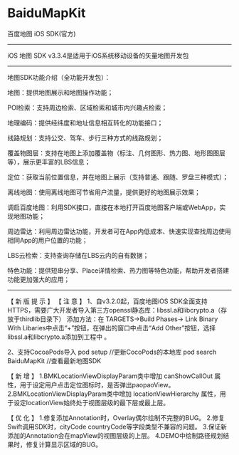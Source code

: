 # BaiduMapKit

百度地图 iOS SDK(官方)



--------------------------------------------------------------------------------------

iOS 地图 SDK v3.3.4是适用于iOS系统移动设备的矢量地图开发包

--------------------------------------------------------------------------------------

地图SDK功能介绍（全功能开发包）：

地图：提供地图展示和地图操作功能；

POI检索：支持周边检索、区域检索和城市内兴趣点检索；

地理编码：提供经纬度和地址信息相互转化的功能接口；

线路规划：支持公交、驾车、步行三种方式的线路规划；

覆盖物图层：支持在地图上添加覆盖物（标注、几何图形、热力图、地形图图层等），展示更丰富的LBS信息；

定位：获取当前位置信息，并在地图上展示（支持普通、跟随、罗盘三种模式）；

离线地图：使用离线地图可节省用户流量，提供更好的地图展示效果；

调启百度地图：利用SDK接口，直接在本地打开百度地图客户端或WebApp，实现地图功能；

周边雷达：利用周边雷达功能，开发者可在App内低成本、快速实现查找周边使用相同App的用户位置的功能；

LBS云检索：支持查询存储在LBS云内的自有数据；

特色功能：提供短串分享、Place详情检索、热力图等特色功能，帮助开发者搭建功能更加强大的应用；


--------------------------------------------------------------------------------------


【 新 版 提 示 】
【 注 意 】
1、自v3.2.0起，百度地图iOS SDK全面支持HTTPS，需要广大开发者导入第三方openssl静态库：libssl.a和libcrypto.a（存放于thirdlib目录下）
添加方法：在 TARGETS->Build Phases-> Link Binary With Libaries中点击“+”按钮，在弹出的窗口中点击“Add Other”按钮，选择libssl.a和libcrypto.a添加到工程中 。

2、支持CocoaPods导入
pod setup //更新CocoPods的本地库
pod search BaiduMapKit  //查看最新地图SDK

【 新 增 】
1.BMKLocationViewDisplayParam类中增加 canShowCallOut 属性，用于设定用户点击定位图标时，是否弹出paopaoView。
2.BMKLocationViewDisplayParam类中增加 locationViewHierarchy 属性，用于设定locationView始终处于视图层级的最下层或最上层。

【 优 化 】
1.修复添加Annotation时，Overlay偶尔绘制不完整的BUG。
2.修复Swift调用SDK时，cityCode countryCode等字段类型不兼容的问题。
3.保证新添加的Annotation会在mapView的视图层级的上层。
4.DEMO中绘制路径规划结果时，修复计算显示区域的BUG。



